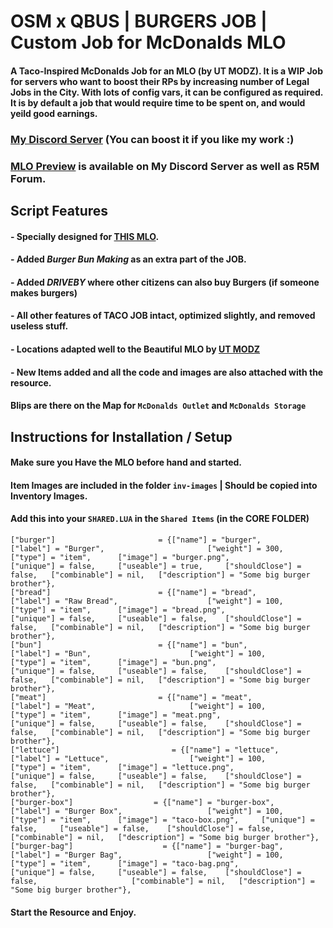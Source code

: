 
# OSM x QBUS | BURGERS JOB | Custom Job for McDonalds MLO

#### A Taco-Inspired McDonalds Job for an MLO (by UT MODZ). It is a WIP Job for servers who want to boost their RPs by increasing number of Legal Jobs in the City. With lots of config vars, it can be configured as required. It is by default a job that would require time to be spent on, and would yeild good earnings. 

### [My Discord Server](https://discord.gg/bfPKqNhQPQ) (You can boost it if you like my work :)
### [MLO Preview](https://www.youtube.com/watch?v=qHw63IeCcJs) is available on My Discord Server as well as R5M Forum.


## Script Features 

#### - Specially designed for [THIS MLO](https://www.youtube.com/watch?v=qHw63IeCcJs). 
#### - Added *Burger Bun Making* as an extra part of the JOB.
#### - Added *DRIVEBY* where other citizens can also buy Burgers (if someone makes burgers)
#### - All other features of TACO JOB intact, optimized slightly, and removed useless stuff. 
#### - Locations adapted well to the Beautiful MLO by [UT MODZ](https://www.youtube.com/channel/UCLyHsvgL80IIatiWyhG-TjA)
#### - New Items added and all the code and images are also attached with the resource. 

#### Blips are there on the Map for `McDonalds Outlet` and `McDonalds Storage`

## Instructions for Installation / Setup 

#### Make sure you Have the MLO before hand and started. 

#### Item Images are included in the folder `inv-images` | Should be copied into Inventory Images.

#### Add this into your `SHARED.LUA` in the `Shared Items` (in the CORE FOLDER)

```
["burger"] 		 			 	 = {["name"] = "burger",       		    		["label"] = "Burger",	 					["weight"] = 300, 		["type"] = "item", 		["image"] = "burger.png", 				["unique"] = false, 	["useable"] = true, 	["shouldClose"] = false,   ["combinable"] = nil,   ["description"] = "Some big burger brother"},
["bread"] 		 			 	 = {["name"] = "bread",       		    		["label"] = "Raw Bread",	 				["weight"] = 100, 		["type"] = "item", 		["image"] = "bread.png", 				["unique"] = false, 	["useable"] = false, 	["shouldClose"] = false,   ["combinable"] = nil,   ["description"] = "Some big burger brother"},
["bun"] 		 			 	 = {["name"] = "bun",       		    		["label"] = "Bun",	 					["weight"] = 100, 		["type"] = "item", 		["image"] = "bun.png", 				        ["unique"] = false, 	["useable"] = false, 	["shouldClose"] = false,   ["combinable"] = nil,   ["description"] = "Some big burger brother"},
["meat"] 		 			 	 = {["name"] = "meat",       		    		["label"] = "Meat",	 					["weight"] = 100, 		["type"] = "item", 		["image"] = "meat.png", 				["unique"] = false, 	["useable"] = false, 	["shouldClose"] = false,   ["combinable"] = nil,   ["description"] = "Some big burger brother"},
["lettuce"] 	 			 	    = {["name"] = "lettuce",       			        ["label"] = "Lettuce",	 				["weight"] = 100, 		["type"] = "item", 		["image"] = "lettuce.png", 				["unique"] = false, 	["useable"] = false, 	["shouldClose"] = false,   ["combinable"] = nil,   ["description"] = "Some big burger brother"},
["burger-box"] 	 			    = {["name"] = "burger-box",       			        ["label"] = "Burger Box",	 				["weight"] = 100, 		["type"] = "item", 		["image"] = "taco-box.png",     ["unique"] = false, 	["useable"] = false, 	["shouldClose"] = false,                     ["combinable"] = nil,   ["description"] = "Some big burger brother"},
["burger-bag"] 	 			 	  = {["name"] = "burger-bag",       			    ["label"] = "Burger Bag",	 				["weight"] = 100, 		["type"] = "item", 		["image"] = "taco-bag.png", 			["unique"] = false, 	["useable"] = false, 	["shouldClose"] = false,                     ["combinable"] = nil,   ["description"] = "Some big burger brother"},
```
#### Start the Resource and Enjoy. 
